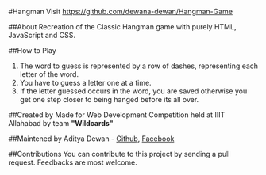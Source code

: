 #Hangman
Visit <https://github.com/dewana-dewan/Hangman-Game>

##About
Recreation of the Classic Hangman game with purely HTML, JavaScript and CSS.

##How to Play
1. The word to guess is represented by a row of dashes, representing each letter of the word.  
2. You have to guess a letter one at a time.  
3. If the letter guessed occurs in the word, you are saved otherwise you get one step closer to being hanged before its all over.

##Created by
Made for Web Development Competition held at IIIT Allahabad by team __"Wildcards"__   

##Maintened by
Aditya Dewan - [Github](https://github.com/dewana-dewan), [Facebook](https://www.facebook.com/profile.php?id=100001674125654)

##Contributions
You can contribute to this project by sending a pull request. Feedbacks are most welcome.
